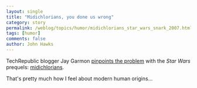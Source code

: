 ```yaml
---
layout: single 
title: "Midichlorians, you done us wrong" 
category: story
permalink: /weblog/topics/humor/midichlorians_star_wars_snark_2007.html
tags: [humor] 
comments: false 
author: John Hawks 
---
```



<p>
TechRepublic blogger Jay Garmon <a href="http://blogs.techrepublic.com.com/geekend/?p=997">pinpoints the problem</a> with the <i>Star Wars</i> prequels: <a href="http://en.wikipedia.org/wiki/Midichlorians">midichlorians</a>. 
</p>

<p>
That's pretty much how I feel about modern human origins...
</p>

